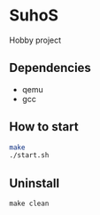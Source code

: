 # SuhoS
Hobby project

## Dependencies
- qemu
- gcc

## How to start
```sh
make
./start.sh
```

## Uninstall
```make clean```


